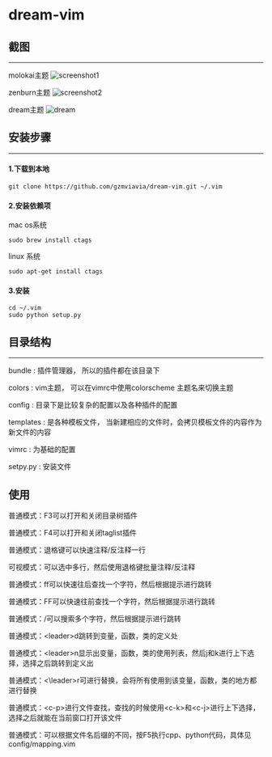 # dream-vim




## 截图
- - -
molokai主题
![screenshot1](screenshot/screenshot-molokai.png)

zenburn主题
![screenshot2](screenshot/screenshot-zenburn.png)

dream主题
![dream](screenshot/screenshot-dream.png)
## 安装步骤
- - -
#### 1.下载到本地
```shell
git clone https://github.com/gzmviavia/dream-vim.git ~/.vim
```

#### 2.安装依赖项

mac os系统
```shell
sudo brew install ctags
```
linux 系统
```shell
sudo apt-get install ctags
```
#### 3.安装
```shell
cd ~/.vim
sudo python setup.py
```
## 目录结构
- - -
bundle : 插件管理器， 所以的插件都在该目录下

colors : vim主题， 可以在vimrc中使用colorscheme 主题名来切换主题

config : 目录下是比较复杂的配置以及各种插件的配置

templates : 是各种模板文件， 当新建相应的文件时，会拷贝模板文件的内容作为新文件的内容

vimrc : 为基础的配置

setpy.py : 安装文件

## 使用


普通模式：F3可以打开和关闭目录树插件

普通模式：F4可以打开和关闭taglist插件

普通模式：退格键可以快速注释/反注释一行

可视模式：可以选中多行，然后使用退格键批量注释/反注释

普通模式：ff可以快速往后查找一个字符，然后根据提示进行跳转

普通模式：FF可以快速往前查找一个字符，然后根据提示进行跳转

普通模式：/可以搜索多个字符，然后根据提示进行跳转

普通模式：\<leader\>d跳转到变量，函数，类的定义处

普通模式：\<leader\>n显示出变量，函数，类的使用列表，然后j和k进行上下选择，选择之后跳转到定义出

普通模式：<\leader\>r可进行替换，会将所有使用到该变量，函数，类的地方都进行替换

普通模式：\<c-p\>进行文件查找，查找的时候使用\<c-k\>和\<c-j\>进行上下选择，选择之后就能在当前窗口打开该文件



普通模式：可以根据文件名后缀的不同，按F5执行cpp、python代码，具体见config/mapping.vim









